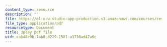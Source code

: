 ```yaml
---
content_type: resource
description: ''
file: https://ol-ocw-studio-app-production.s3.amazonaws.com/courses/res-6-012-introduction-to-probability-spring-2018/eab48c9b7ab8d2291581a1730ad47a6c_AVVbUKstn8A.pdf
file_type: application/pdf
resourcetype: Document
title: 3play pdf file
uid: eab48c9b-7ab8-d229-1581-a1730ad47a6c
---
```

